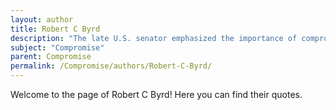 ```yaml
---
layout: author
title: Robert C Byrd
description: "The late U.S. senator emphasized the importance of compromise in legislative processes, often advocating for bipartisanship throughout his lengthy career."
subject: "Compromise"
parent: Compromise
permalink: /Compromise/authors/Robert-C-Byrd/
---
```


Welcome to the page of Robert C Byrd! Here you can find their quotes.
